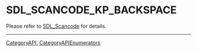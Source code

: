 # SDL_SCANCODE_KP_BACKSPACE

Please refer to [SDL_Scancode](SDL_Scancode) for details.

----
[CategoryAPI](CategoryAPI), [CategoryAPIEnumerators](CategoryAPIEnumerators)

